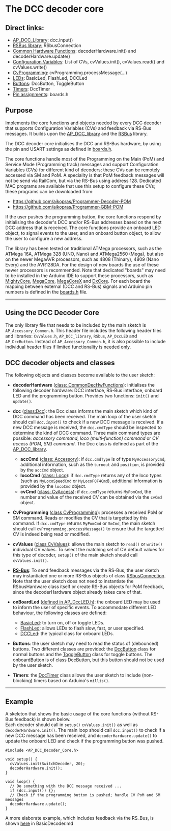 
# The DCC decoder core #

## Direct links: ##
- [AP_DCC_Library](https://github.com/aikopras/AP_DCC_library#AP_DCC_library):
  dcc.input()
- [RSBus library:](https://github.com/aikopras/RSbus#RSbus)
  RSbusConnection
- [Common Hardware Functions](src/CommonFunctions/CommonFunctions.md#CommonDecHwFunctions):
  decoderHardware.init() and decoderHardware.update()
- [Configuration Variables](src/CvValues/CvValues.md#CvValues):
  List of CVs, cvValues.init(), cvValues.read() and cvValues.write()
- [CvProgramming](src/CommonFunctions/CvProgramming.md#CvProgramming):
   cvProgramming.processMessage(...)
- [LEDs](src/DccLED/DccLED.md#AP_DccLED): BasicLed, FlashLed, DCCLed
- [Buttons](src/DccButton/DccButton.md#DccButton): DccButton, ToggleButton
- [Timers](src/DccTimer/DccTimer.md#DccTimer): DccTimer
- [Pin assignments](src/boards.h): boards.h

## Purpose ##

Implements the core functions and objects needed by every DCC decoder that supports Configuration Variables (CVs) and feedback via RS-Bus messages. It builds upon the [AP_DCC_library](https://github.com/aikopras/AP_DCC_library#AP_DCC_library) and the [RSBus](https://github.com/aikopras/RSbus) library.

The DCC decoder core initialises the DCC and RS-Bus hardware, by using the pin and USART settings as defined in [boards.h](src/boards.h).

The core functions handle most of the Programming on the Main (PoM) and Service Mode (Programming track) messages and support Configuration Variables (CVs) for different kind of decoders; these CVs can be remotely accessed via SM and PoM. A speciality is that PoM feedback messages will not be send via RailCom, but via the RS-Bus using address 128. Dedicated MAC programs are available that use this setup to configure these CVs; these programs can be downloaded from:
- https://github.com/aikopras/Programmer-Decoder-POM
- https://github.com/aikopras/Programmer-GBM-POM

If the user pushes the programming button, the core functions respond by initialising the decoder's DCC and/or RS-Bus addresses based on the next DCC address that is received. The core functions provide an onboard LED object, to signal events to the user, and an onboard button object, to allow the user to configure a new address.

The library has been tested on traditional ATMega processors, such as the ATMega 16A, ATMega 328 (UNO, Nano) and ATMega2560 (Mega), but also on the newer MegaAVR processors, such as 4808 (Thinary), 4809 (Nano Every) and the AVR128DA. For the design of new boards the use of these newer processors is recommended. Note that dedicated "boards" may need to be installed in the Arduino IDE to support these processors, such as [MightyCore](https://github.com/MCUdude/MightyCore), [MegaCore](https://github.com/MCUdude/MegaCore), [MegaCoreX](https://github.com/MCUdude/MegaCoreX) and [DxCore](https://github.com/SpenceKonde/DxCore). For each board the mapping between external (DCC and RS-Bus) signals and Arduino pin numbers is defined in the [boards.h](src/boards.h) file.

____

## Using the DCC Decoder Core ##
The only library file that needs to be included by the main sketch is `AP_Accessory_Common.h`. This header file includes the following header files and libraries: `CvValues.h`, `AP_DCC_library`, `RSbus`, `AP_DccLED` and `AP_DccButton`. Instead of `AP_Accessory_Common.h`, it is also possible to include individual header files if limited functionality is needed only.

## DCC decoder objects and classes ##
The following objects and classes become available to the user sketch:

- **decoderHardware** ([class: CommonDecHwFunctions](src/CommonFunctions/CommonFunctions.md#CommonDecHwFunctions)): initialises the following decoder hardware: DCC interface, RS-Bus interface, onboard LED and the programming button. Provides two functions: `init()` and `update()`.

- **dcc** ([class:Dcc](https://github.com/aikopras/AP_DCC_library#Dcc)): the Dcc class informs the main sketch which kind of DCC command has been received. The main loop of the user sketch should call *`dcc.input()`* to check if a new DCC message is received. If a new DCC message is received, the `dcc.cmdType` should be inspected to determine the kind of DCC command. Three main command types are possible: *accessory command*, *loco (multi-function) command* or *CV access (POM, SM) command*. The Dcc class is defined as part of the [AP_DCC_library](https://github.com/aikopras/AP_DCC_library#AP_DCC_library).
  - **accCmd** ([class: Accessory](https://github.com/aikopras/AP_DCC_library#Accessory)): if `dcc.cmdType` is of type `MyAccessoryCmd`, additional information, such as the `turnout` and `position`, is provided by the `accCmd` object.
  - **locoCmd** ([class: Loco](https://github.com/aikopras/AP_DCC_library#Loco)): if `dcc.cmdType` returns any of the loco types (such as `MyLocoSpeedCmd` or `MyLocoF0F4Cmd`), additional information is provided by the `locoCmd` object.
  - **cvCmd** ([class: CvAccess](https://github.com/aikopras/AP_DCC_library#CvAccess)): if `dcc.cmdType` returns `MyPomCmd`, the number and value of the received CV can be obtained via the `cvCmd` object.


- **CvProgramming** ([class CvProgramming](src/CommonFunctions/CvProgramming.md#CvProgramming)): processes a received PoM or SM command. Reads or modifies the CV that is targetted by this command. If `dcc.cmdType` returns `MyPomCmd` or `SmCmd`, the main sketch should call `cvProgramming.processMessage()` to ensure that the targetted CV is indeed being read or modified.

- **cvValues** ([class CvValues](src/CvValues/CvValues.md#CvValues)): allows the main sketch to `read()` or `write()` individual CV values. To select the matching set of CV default values for this type of decoder, `setup()` of the main sketch should call `cvValues.init()`.

- **[RS-Bus](https://github.com/aikopras/RSbus#RSbus)**: To send feedback messages via the RS-Bus, the user sketch may instantiated one or more RS-Bus objects of class [RSbusConnection](https://github.com/aikopras/RSbus#RSbusConnection). Note that the user sketch does not need to instantiate the RSbusHardware class itself or create RS-Bus objects for PoM feedback, since the decoderHardware object already takes care of that.

- **onBoardLed** ([defined in AP_DccLED.h](src/DccLED/DccLED.md#AP_DccLED)): the onboard LED may be used to inform the user of specific events. To accommodate different LED behaviour, the following classes are defined:
  - [BasicLed](src/DccLED/DccLED.md#BasicLed): to turn on, off or toggle LEDs.
  - [FlashLed](src/DccLED/DccLED.md#FlashLed): allows LEDs to flash slow, fast, or user specified.
  - [DCCLed](src/DccLED/DccLED.md#DCCLed): the typical class for onboard LEDs.


- **Buttons**: the user sketch may need to read the status of (debounced) buttons. Two different classes are provided: the [DccButton](src/DccButton/DccButton.md#DccButton) class for normal buttons and the [ToggleButton](src/DccButton/DccButton.md#ToggleButton) class for toggle buttons. The onboardButton is of class DccButton, but this button should not be used by the user sketch.

- **Timers**: the [DccTimer](src/DccTimer/DccTimer.md#DccTimer) class allows the user sketch to include (non-blocking) timers based on Arduino's `millis()`.

___
## Example ##
A skeleton that shows the basic usage of the core functions (without RS-Bus feedback) is shown below.  
Each decoder should call in `setup()` `cvValues.init()` as well as `decoderHardware.init()`. The main loop should call `dcc.input()` to check if a new DCC message has been received, and `decoderHardware.update()` to update the onboard LED and check if the programming button was pushed.

````
#include <AP_DCC_Decoder_Core.h>

void setup() {
  cvValues.init(SwitchDecoder, 20);
  decoderHardware.init();
}

void loop() {
  // Do something with the DCC message received ...
  if (dcc.input()) {};
  // Check if the programming button is pushed; handle CV PoM and SM messages
  decoderHardware.update();
}
````
A more elaborate example, which includes feedback via the RS_Bus, is shown [here](examples/BasicDecoder/BasicDecoder.md) in BasicDecoder.md
